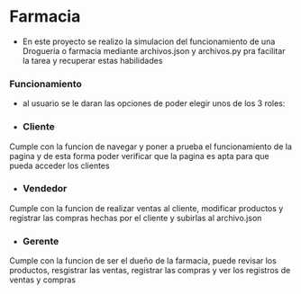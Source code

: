 # Farmacia
- En este proyecto se realizo la simulacion del funcionamiento de una Drogueria o farmacia mediante archivos.json y archivos.py pra facilitar la tarea y recuperar estas habilidades

### Funcionamiento
- al usuario se le daran las opciones de poder elegir unos de los 3 roles:
- ### Cliente
Cumple con la funcion de navegar y poner a prueba el funcionamiento de la pagina y de esta forma poder verificar que la pagina es apta para que pueda acceder los clientes
- ### Vendedor
Cumple con la funcion de realizar ventas al cliente, modificar productos y registrar las compras hechas por el cliente y subirlas al archivo.json
- ### Gerente
Cumple con la funcion de ser el dueño de la farmacia, puede revisar los productos, resgistrar las ventas, registrar las compras y ver los registros de ventas y compras 